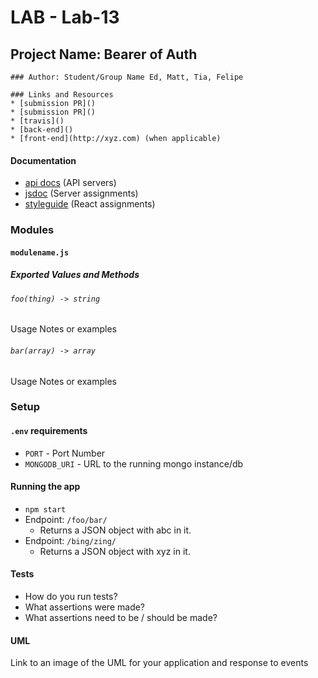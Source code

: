 # LAB - Lab-13
## Project Name: Bearer of Auth
	### Author: Student/Group Name Ed, Matt, Tia, Felipe
	
	### Links and Resources
	* [submission PR]()
	* [submission PR]()
	* [travis]()
	* [back-end]()
	* [front-end](http://xyz.com) (when applicable)
#### Documentation
* [api docs](http://xyz.com) (API servers)
* [jsdoc](http://xyz.com) (Server assignments)
* [styleguide](http://xyz.com) (React assignments)
### Modules
#### `modulename.js`
##### Exported Values and Methods
###### `foo(thing) -> string`
Usage Notes or examples
###### `bar(array) -> array`
Usage Notes or examples
### Setup
#### `.env` requirements
* `PORT` - Port Number
* `MONGODB_URI` - URL to the running mongo instance/db
#### Running the app
* `npm start`
* Endpoint: `/foo/bar/`
  * Returns a JSON object with abc in it.
* Endpoint: `/bing/zing/`
  * Returns a JSON object with xyz in it.
  
#### Tests
* How do you run tests?
* What assertions were made?
* What assertions need to be / should be made?
#### UML
Link to an image of the UML for your application and response to events

